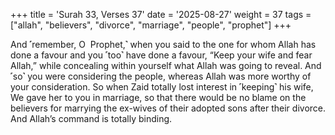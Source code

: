 +++
title = 'Surah 33, Verses 37'
date = '2025-08-27'
weight = 37
tags = ["allah", "believers", "divorce", "marriage", "people", "prophet"]
+++

And ˹remember, O  Prophet,˺ when you said to the one for whom Allah has done a favour and you ˹too˺ have done a favour, “Keep your wife and fear Allah,” while concealing within yourself what Allah was going to reveal. And ˹so˺ you were considering the people, whereas Allah was more worthy of your consideration. So when Zaid totally lost interest in ˹keeping˺ his wife, We gave her to you in marriage, so that there would be no blame on the believers for marrying the ex-wives of their adopted sons after their divorce. And Allah’s command is totally binding.